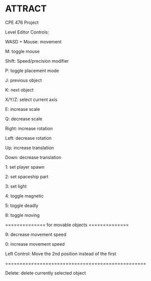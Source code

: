 # ATTRACT
CPE 476 Project

Level Editor Controls:

WASD + Mouse: movement

M: toggle mouse

Shift: Speed/precision modifier


P: toggle placement mode


J: previous object

K: next object


X/Y/Z: select current axis


E: increase scale

Q: decrease scale


Right: increase rotation

Left: decrease rotation


Up: increase translation

Down: decrease translation


1: set player spawn

2: set spaceship part

3: set light


4: toggle magnetic

5: toggle deadly

8: toggle moving

============== for movable objects ==============

9: decrease movement speed

0: increase movement speed

Left Control: Move the 2nd position instead of the first

=================================================

Delete: delete currently selected object
